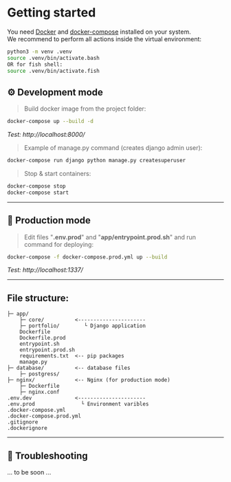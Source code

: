 # Getting started

You need [Docker](https:/docker.com/) and [docker-compose](https://docs.docker.com/compose/reference/) installed on your system.
<br>
We recommend to perform all actions inside the virtual environment:
```bash
python3 -m venv .venv
source .venv/bin/activate.bash
OR for fish shell:
source .venv/bin/activate.fish
```


## ⚙️ Development mode 

> Build docker image from the project folder:

```bash
docker-compose up --build -d
```
*Test: http://localhost:8000/* 

> Example of manage.py command (creates django admin user):

```bash
docker-compose run django python manage.py createsuperuser
```

> Stop & start containers:

```bash
docker-compose stop
docker-compose start
```

***

## 🚀 Production mode
> Edit files "**.env.prod**" and "**app/entrypoint.prod.sh**" and run command for deploying:

```bash
docker-compose -f docker-compose.prod.yml up --build
```

*Test: http://localhost:1337/*

--- 

## File structure:

```
├─ app/
    ├─ core/          <----------------------
    ├─ portfolio/        └ Django application
    Dockerfile
    Dockerfile.prod
    entrypoint.sh
    entrypoint.prod.sh
    requirements.txt  <-- pip packages
    manage.py
├─ database/          <-- database files
    ├─ postgress/
├─ nginx/             <-- Nginx (for production mode)
    ├─ Dockerfile
    ├─ nginx.conf
.env.dev              <----------------------
.env.prod               └ Environment varibles
.docker-compose.yml
.docker-compose.prod.yml
.gitignore
.dockerignore
```


***

## 🚧 Troubleshooting

... to be soon ...